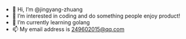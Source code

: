 - 👋 Hi, I’m @jingyang-zhuang
- 👀 I’m interested in coding and do something people enjoy product!
- 🌱 I’m currently learning golang
- 📫 My email address is 249602015@qq.com

<!---
jingyang-zhuang/jingyang-zhuang is a ✨ special ✨ repository because its `README.md` (this file) appears on your GitHub profile.
You can click the Preview link to take a look at your changes.
--->
